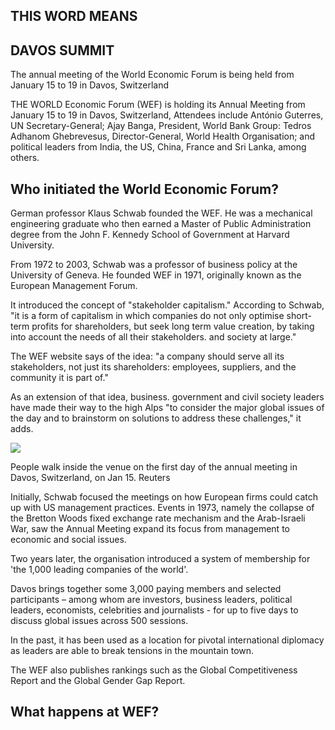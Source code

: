 ## THIS WORD MEANS

## DAVOS SUMMIT

The annual meeting of the World Economic Forum is being held from January 15 to 19 in Davos, Switzerland

THE WORLD Economic Forum (WEF) is holding its Annual Meeting from January 15 to 19 in Davos, Switzerland, Attendees include António Guterres, UN Secretary-General; Ajay Banga, President, World Bank Group: Tedros Adhanom Ghebrevesus, Director-General, World Health Organisation; and political leaders from India, the US, China, France and Sri Lanka, among others.

## Who initiated the World Economic Forum?

German professor Klaus Schwab founded the WEF. He was a mechanical engineering graduate who then earned a Master of Public Administration degree from the John F. Kennedy School of Government at Harvard University.

From 1972 to 2003, Schwab was a professor of business policy at the University of Geneva. He founded WEF in 1971, originally known as the European Management Forum.

It introduced the concept of "stakeholder capitalism." According to Schwab, "it is a form of capitalism in which companies do not only optimise short-term profits for shareholders, but seek long term value creation, by taking into account the needs of all their stakeholders. and society at large."

The WEF website says of the idea: "a company should serve all its stakeholders, not just its shareholders: employees, suppliers, and the community it is part of."

As an extension of that idea, business. government and civil society leaders have made their way to the high Alps "to consider the major global issues of the day and to brainstorm on solutions to address these challenges," it adds.

![](_page_0_Picture_10.jpeg)

People walk inside the venue on the first day of the annual meeting in Davos, Switzerland, on Jan 15. Reuters

Initially, Schwab focused the meetings on how European firms could catch up with US management practices. Events in 1973, namely the collapse of the Bretton Woods fixed exchange rate mechanism and the Arab-Israeli War, saw the Annual Meeting expand its focus from management to economic and social issues.

Two years later, the organisation introduced a system of membership for 'the 1,000 leading companies of the world'.

Davos brings together some 3,000 paying members and selected participants – among whom are investors, business leaders, political leaders, economists, celebrities and journalists - for up to five days to discuss global issues across 500 sessions.

In the past, it has been used as a location for pivotal international diplomacy as leaders are able to break tensions in the mountain town.

The WEF also publishes rankings such as the Global Competitiveness Report and the Global Gender Gap Report.

## What happens at WEF?